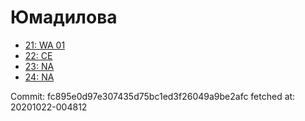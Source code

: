# Юмадилова
- [21: WA 01](21.md)
- [22: CE](22.md)
- [23: NA](23.md)
- [24: NA](24.md)

Commit: fc895e0d97e307435d75bc1ed3f26049a9be2afc
 fetched at: 20201022-004812
